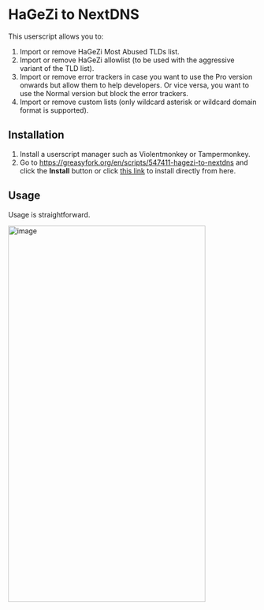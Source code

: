 # HaGeZi to NextDNS

This userscript allows you to:

1. Import or remove HaGeZi Most Abused TLDs list.
2. Import or remove HaGeZi allowlist (to be used with the aggressive variant of the TLD list).
3. Import or remove error trackers in case you want to use the Pro version onwards but allow them to help developers. Or vice versa, you want to use the Normal version but block the error trackers.
4. Import or remove custom lists (only wildcard asterisk or wildcard domain format is supported).

## Installation

1. Install a userscript manager such as Violentmonkey or Tampermonkey.
2. Go to <https://greasyfork.org/en/scripts/547411-hagezi-to-nextdns> and click the **Install** button or click [this link](https://raw.githubusercontent.com/vietthedev/hagezi-to-nextdns/refs/heads/main/dist/Hagezi%20to%20NextDNS.user.js) to install directly from here.

## Usage

Usage is straightforward.

<img width="400" height="764" alt="image" src="https://github.com/user-attachments/assets/492b9fe1-e1af-4bee-abab-081f844cecd6" />
